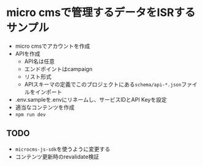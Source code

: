 # micro cmsで管理するデータをISRするサンプル

- micro cmsでアカウントを作成
- APIを作成
    - API名は任意
    - エンドポイントはcampaign
    - リスト形式
    - APIスキーマの定義でこのプロジェクトにある`schema/api-*.json`ファイルをインポート
- .env.sampleを.envにリネームし、サービスIDとAPI Keyを設定
- 適当なコンテンツを作成
- `npm run dev`

## TODO

- `microcms-js-sdk`を使うように変更する
- コンテンツ更新時のrevalidate検証
